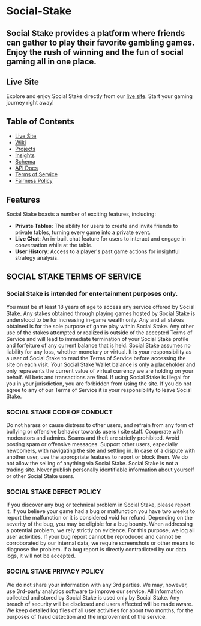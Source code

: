 # Social-Stake
## Social Stake provides a platform where friends can gather to play their favorite gambling games. Enjoy the rush of winning and the fun of social gaming all in one place. 


## Live Site

Explore and enjoy Social Stake directly from our [live site](http://social-stake.onrender.com). Start your gaming journey right away!


## Table of Contents
 - [Live Site](http://social-stake.onrender.com)
 - [Wiki](https://github.com/dcraderdev/Social-Stake/wiki)
 - [Projects](https://github.com/dcraderdev/Social-Stake/projects)
 - [Insights](https://github.com/dcraderdev/Social-Stake/pulse)
 - [Schema](https://github.com/dcraderdev/Social-Stake/wiki/Schema)
 - [API Docs](https://github.com/dcraderdev/Social-Stake/wiki/API-Routes)
 - [Terms of Service](https://github.com/dcraderdev/Social-Stake/wiki/Terms-of-Service)
 - [Fairness Policy](https://github.com/dcraderdev/Social-Stake/wiki/Fairness-Policy)
## Features

Social Stake boasts a number of exciting features, including:

- **Private Tables**: The ability for users to create and invite friends to private tables, turning every game into a private event.
- **Live Chat**: An in-built chat feature for users to interact and engage in conversation while at the table.
- **User History**: Access to a player's past game actions for insightful strategy analysis.


## SOCIAL STAKE TERMS OF SERVICE

### Social Stake is intended for entertainment purposes only.
You must be at least 18 years of age to access any service offered by Social Stake.
Any stakes obtained through playing games hosted by Social Stake is understood to be for increasing in-game wealth only.
Any and all stakes obtained is for the sole purpose of game play within Social Stake.
Any other use of the stakes attempted or realized is outside of the accepted Terms of Service and will lead to immediate termination of your Social Stake profile and forfeiture of any current balance that is held.
Social Stake assumes no liability for any loss, whether monetary or virtual.
It is your responsibility as a user of Social Stake to read the Terms of Service before accessing the site on each visit.
Your Social Stake Wallet balance is only a placeholder and only represents the current value of virtual currency we are holding on your behalf.
All bets and transactions are final.
If using Social Stake is illegal for you in your jurisdiction, you are forbidden from using the site.
If you do not agree to any of our Terms of Service it is your responsibility to leave Social Stake.

### SOCIAL STAKE CODE OF CONDUCT

Do not harass or cause distress to other users, and refrain from any form of bullying or offensive behavior towards users / site staff.
Cooperate with moderators and admins.
Scams and theft are strictly prohibited.
Avoid posting spam or offensive messages.
Support other users, especially newcomers, with navigating the site and settling in.
In case of a dispute with another user, use the appropriate features to report or block them.
We do not allow the selling of anything via Social Stake. Social Stake is not a trading site.
Never publish personally identifiable information about yourself or other Social Stake users.

### SOCIAL STAKE DEFECT POLICY

If you discover any bug or technical problem in Social Stake, please report it.
If you believe your game had a bug or malfunction you have two weeks to report the malfunction or it is considered void for refund.
Depending on the severity of the bug, you may be eligible for a bug bounty.
When addressing a potential problem, we rely strictly on evidence. For this purpose, we log all user activities.
If your bug report cannot be reproduced and cannot be corroborated by our internal data, we require screenshots or other means to diagnose the problem.
If a bug report is directly contradicted by our data logs, it will not be accepted.

### SOCIAL STAKE PRIVACY POLICY

We do not share your information with any 3rd parties. We may, however, use 3rd-party analytics software to improve our service.
All information collected and stored by Social Stake is used only by Social Stake. Any breach of security will be disclosed and users affected will be made aware.
We keep detailed log files of all user activities for about two months, for the purposes of fraud detection and the improvement of the service.

